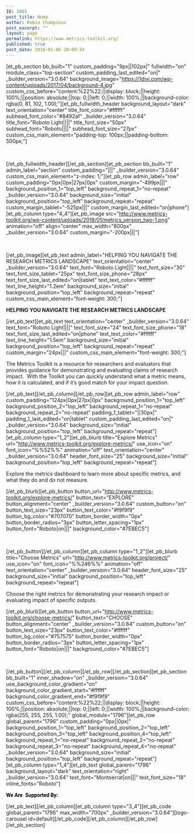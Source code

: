 ```yaml
---
ID: 1065
post_title: Home
author: Robin Champieux
post_excerpt: ""
layout: page
permalink: https://www.metrics-toolkit.org/
published: true
post_date: 2018-01-06 20:09:34
---
```

[et_pb_section bb_built="1" custom_padding="9px||102px|" fullwidth="on" module_class="top-section" custom_padding_last_edited="on|" _builder_version="3.0.64" background_image="https://1divi.com/wp-content/uploads/2017/04/background-4.jpg" custom_css_before="content:%22%22;||display: block;||height: 100%;||position: absolute;||top: 0;||left: 0;||width: 100%;||background-color: rgba(0, 81, 102, 1.00);"][et_pb_fullwidth_header background_layout="dark" text_orientation="center" title_font_color="#ffffff" subhead_font_color="#8492af" _builder_version="3.0.64" title_font="Roboto Light||||" title_font_size="50px" subhead_font="Roboto||||" subhead_font_size="27px" custom_css_main_element="padding-top: 100px;||padding-bottom: 500px;"]

&nbsp;

[/et_pb_fullwidth_header][/et_pb_section][et_pb_section bb_built="1" admin_label="section" custom_padding="|||" _builder_version="3.0.64" custom_css_main_element="z-index: 1;"][et_pb_row admin_label="row" custom_padding="0px|0px|27px|0px" custom_margin="-499px|||" background_position_1="top_left" background_repeat_1="no-repeat" _builder_version="3.0.64" background_size="initial" background_position="top_left" background_repeat="repeat" custom_margin_tablet="-525px|||" custom_margin_last_edited="on|phone"][et_pb_column type="4_4"][et_pb_image src="http://www.metrics-toolkit.org/wp-content/uploads/2018/01/metrics_version_two-1.png" animation="off" align="center" max_width="800px" _builder_version="3.0.64" custom_margin="-200px|||"]

&nbsp;

[/et_pb_image][et_pb_text admin_label="HELPING YOU NAVIGATE THE RESEARCH METRICS LANDSCAPE" text_orientation="center" _builder_version="3.0.64" text_font="Roboto Light||||" text_font_size="30" text_font_size_tablet="25px" text_font_size_phone="28px" text_font_size_last_edited="on|tablet" text_text_color="#ffffff" text_line_height="1.2em" background_size="initial" background_position="top_left" background_repeat="repeat" custom_css_main_element="font-weight: 300;"]

<strong>HELPING YOU NAVIGATE THE RESEARCH METRICS LANDSCAPE</strong>

[/et_pb_text][et_pb_text text_orientation="center" _builder_version="3.0.64" text_font="Roboto Light||||" text_font_size="24" text_font_size_phone="18" text_font_size_last_edited="on|phone" text_text_color="#ffffff" text_line_height="1.5em" background_size="initial" background_position="top_left" background_repeat="repeat" custom_margin="24px|||" custom_css_main_element="font-weight: 300;"]

The Metrics Toolkit is a resource for researchers and evaluators that provides guidance for demonstrating and evaluating claims of research impact. &nbsp;With the Toolkit you can quickly understand what a metric means, how it is calculated, and if it’s good match for your impact question.

[/et_pb_text][/et_pb_column][/et_pb_row][et_pb_row admin_label="row" custom_padding="124px|0px|27px|0px" background_position_1="top_left" background_position_2="top_left" background_repeat_1="no-repeat" background_repeat_2="no-repeat" padding_1_tablet="||30px|" padding_1_last_edited="on|tablet" custom_padding_last_edited="on|" _builder_version="3.0.64" background_size="initial" background_position="top_left" background_repeat="repeat"][et_pb_column type="1_2"][et_pb_blurb title="Explore Metrics" url="http://www.metrics-toolkit.org/explore-metrics/" use_icon="on" font_icon="%%52%%" animation="off" text_orientation="center" _builder_version="3.0.64" header_font_size="25" background_size="initial" background_position="top_left" background_repeat="repeat"]

Explore the metrics dashboard to learn more about specific metrics, and what they do and do not measure.

[/et_pb_blurb][et_pb_button button_url="http://www.metrics-toolkit.org/explore-metrics/" button_text="EXPLORE" button_alignment="center" _builder_version="3.0.64" custom_button="on" button_text_size="23px" button_text_color="#f9f9f9" button_bg_color="#707070" button_border_width="0px" button_border_radius="3px" button_letter_spacing="1px" button_font="Roboto|on|||" background_color="#7EBEC5"]

&nbsp;

[/et_pb_button][/et_pb_column][et_pb_column type="1_2"][et_pb_blurb title="Choose Metrics" url="http://www.metrics-toolkit.org/project/" use_icon="on" font_icon="%%246%%" animation="off" text_orientation="center" _builder_version="3.0.64" header_font_size="25" background_size="initial" background_position="top_left" background_repeat="repeat"]

Choose the right metrics for demonstrating your research impact or evaluating impact of specific outputs.

[/et_pb_blurb][et_pb_button button_url="http://www.metrics-toolkit.org/choose-metrics/" button_text="CHOOSE" button_alignment="center" _builder_version="3.0.64" custom_button="on" button_text_size="23px" button_text_color="#ffffff" button_bg_color="#757575" button_border_width="0px" button_border_radius="3px" button_letter_spacing="1px" button_font="Roboto|on|||" background_color="#7EBEC5"]

&nbsp;

[/et_pb_button][/et_pb_column][/et_pb_row][/et_pb_section][et_pb_section bb_built="1" inner_shadow="on" _builder_version="3.0.64" use_background_color_gradient="on" background_color_gradient_start="#ffffff" background_color_gradient_end="#f9f9f9" custom_css_before="content:%22%22;||display: block;||height: 100%;||position: absolute;||top: 0;||left: 0;||width: 100%;||background-color: rgba(255, 255, 255, 1.00);" global_module="1796"][et_pb_row global_parent="1796" custom_padding="0px||0px|" background_position_1="top_left" background_position_2="top_left" background_position_3="top_left" background_position_4="top_left" background_repeat_1="no-repeat" background_repeat_2="no-repeat" background_repeat_3="no-repeat" background_repeat_4="no-repeat" _builder_version="3.0.64" background_size="initial" background_position="top_left" background_repeat="repeat"][et_pb_column type="1_4"][et_pb_text global_parent="1796" background_layout="dark" text_orientation="right" _builder_version="3.0.64" text_font="Montserrat|on|||" text_font_size="18" inline_fonts="Roboto"]

<strong><span style="color: #000000; font-family: Roboto;">We Are&nbsp;</span></strong>
<strong><span style="color: #000000; font-family: Roboto;">Supported By:</span></strong>

[/et_pb_text][/et_pb_column][et_pb_column type="3_4"][et_pb_code global_parent="1796" max_width="700px" _builder_version="3.0.64"][logo-carousel id=default][/et_pb_code][/et_pb_column][/et_pb_row][/et_pb_section]